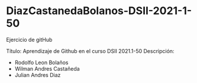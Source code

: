 # DiazCastanedaBolanos-DSII-2021-1-50
Ejercicio de gitHub 

Título: Aprendizaje de Github en el curso DSII 2021.1-50
Descripción:
- Rodolfo Leon Bolaños
- Wilman Andres Castañeda
- Julian Andres Diaz
